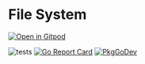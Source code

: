 # File System

<a href="https://gitpod.io/#https://github.com/gouniverse/filesystem" style="float:right:"><img src="https://gitpod.io/button/open-in-gitpod.svg" alt="Open in Gitpod" loading="lazy"></a>

![tests](https://github.com/gouniverse/filesystem/workflows/tests/badge.svg)
[![Go Report Card](https://goreportcard.com/badge/github.com/gouniverse/filesystem)](https://goreportcard.com/report/github.com/gouniverse/filesystem)
[![PkgGoDev](https://pkg.go.dev/badge/github.com/gouniverse/filesystem)](https://pkg.go.dev/github.com/gouniverse/filesystem)
